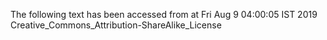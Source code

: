 The following text has been accessed from at Fri Aug 9 04:00:05 IST 2019
Creative_Commons_Attribution-ShareAlike_License
